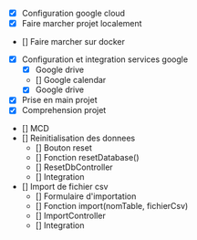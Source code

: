 - [x] Configuration google cloud
- [x] Faire marcher projet localement
- [] Faire marcher sur docker
- [x] Configuration et integration services google
    - [x] Google drive
    - [] Google calendar
    - [x] Google drive
- [x] Prise en main projet
- [x] Comprehension projet
- [] MCD
- [] Reinitialisation des donnees
    - [] Bouton reset
    - [] Fonction resetDatabase()
    - [] ResetDbController
    - [] Integration
- [] Import de fichier csv
    - [] Formulaire d'importation
    - [] Fonction import(nomTable, fichierCsv)
    - [] ImportController
    - [] Integration 
